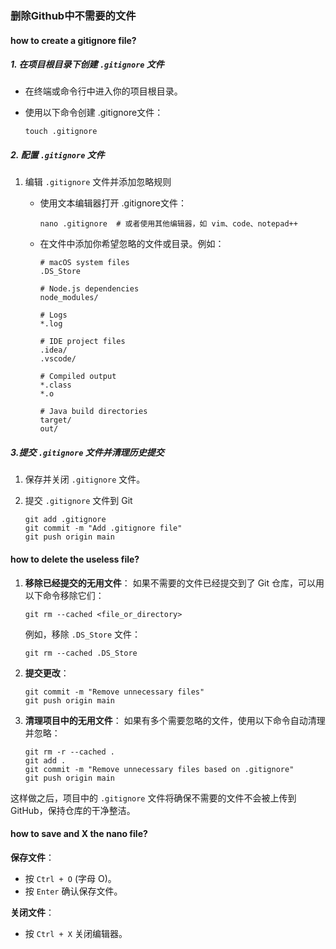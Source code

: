 ### 删除Github中不需要的文件



#### how to create a gitignore file?

##### 1. 在项目根目录下创建 `.gitignore` 文件

- 在终端或命令行中进入你的项目根目录。

- 使用以下命令创建 .gitignore文件：

  ```
  touch .gitignore
  ```

##### 2. 配置 `.gitignore` 文件

1. 编辑 `.gitignore` 文件并添加忽略规则

   - 使用文本编辑器打开 .gitignore文件：

     ```
     nano .gitignore  # 或者使用其他编辑器，如 vim、code、notepad++
     ```

   - 在文件中添加你希望忽略的文件或目录。例如：

     ```
     # macOS system files
     .DS_Store
     
     # Node.js dependencies
     node_modules/
     
     # Logs
     *.log
     
     # IDE project files
     .idea/
     .vscode/
     
     # Compiled output
     *.class
     *.o
     
     # Java build directories
     target/
     out/
     ```

##### 3.提交 `.gitignore` 文件并清理历史提交

1. 保存并关闭 `.gitignore` 文件。

2. 提交 `.gitignore` 文件到 Git

   ```
   git add .gitignore
   git commit -m "Add .gitignore file"
   git push origin main
   ```



#### how to delete  the useless file?

1. **移除已经提交的无用文件**： 如果不需要的文件已经提交到了 Git 仓库，可以用以下命令移除它们：

   ```
   git rm --cached <file_or_directory>
   ```

   例如，移除 `.DS_Store` 文件：

   ```
   git rm --cached .DS_Store
   ```

2. **提交更改**：

   ```
   git commit -m "Remove unnecessary files"
   git push origin main
   ```

3. **清理项目中的无用文件**： 如果有多个需要忽略的文件，使用以下命令自动清理并忽略：

   ```
   git rm -r --cached .
   git add .
   git commit -m "Remove unnecessary files based on .gitignore"
   git push origin main
   ```

这样做之后，项目中的 `.gitignore` 文件将确保不需要的文件不会被上传到 GitHub，保持仓库的干净整洁。



#### how to save and X the nano file?	

**保存文件**：

- 按 `Ctrl + O` (字母 O)。
- 按 `Enter` 确认保存文件。

**关闭文件**：

- 按 `Ctrl + X` 关闭编辑器。



